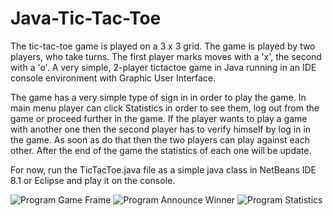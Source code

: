 # Java-Tic-Tac-Toe

The tic-tac-toe game is played on a 3 x 3 grid. 
The game is played by two players, who take turns. The first player marks moves with a 'x', the second with a 'o'.
A very simple, 2-player tictactoe game in Java running in an IDE console environment with Graphic User Interface.

The game has a very simple type of sign in in order to play the game. In main menu player can click Statistics in order
to see them, log out from the game or proceed further in the game. If the player wants to play a game with another one
then the second player has to verify himself by log in in the game. As soon as do that then the two players can
play against each other. After the end of the game the statistics of each one will be update.

For now, run the TicTacToe.java file as a simple java class in NetBeans IDE 8.1 or Eclipse and play it on the console.

![Program Game Frame](https://github.com/nikopoly/Java-Tic-Tac-Toe/blob/master/game%20frame.jpg)
![Program Announce Winner](https://github.com/nikopoly/Java-Tic-Tac-Toe/blob/master/announce%20winner.jpg)
![Program Statistics](https://github.com/nikopoly/Java-Tic-Tac-Toe/blob/master/statistics.jpg)
